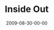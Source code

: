 ---
layout: message
category: message
series: "Inside Out"
title: "Inside Out"
date: 2009-08-30-00-00
message_id: 579
audio: "http://s3.amazonaws.com/crossroads-media/messages/audio/InsideOut3.mp3"
audio-duration: "44:48"
notes-description: ""
notes: "http://s3.amazonaws.com/crossroads-media/documents/SN_08_29-30_09.pdf"
notes-title: "Inside Out (Study Notes)"
program: "http://s3.amazonaws.com/crossroads-media/documents/0829_30Program.pdf"
description: "Brian Tome discusses why crossroads exists to mobilize people toward things God cares about."
video: "http://s3.amazonaws.com/crossroads-media/messages/video/InsideOut3.mp4"
video-duration: "44:48"
video-image: "http://s3.amazonaws.com/crossroads-media/images/InsideOut3-still.jpg"
tag: 
 - reachout
 - go
 - india
 - mamelodi
 - cincinnati
 - new-orleans
 - serving
 - giving
 - tithing
 - vision
 - africa
explicit: false
---